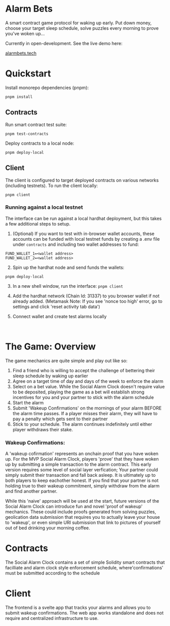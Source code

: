 # Alarm Bets

A smart contract game protocol for waking up early. Put down money, choose your target sleep schedule, solve puzzles every morning to prove you've woken up...

Currently in open-development. See the live demo here:

[alarmbets.tech](https://alarmbets.tech)

# Quickstart

Install monorepo dependencies (pnpm):

```
pnpm install
```

## Contracts

Run smart contract test suite:

```
pnpm test-contracts
```

Deploy contracts to a local node:

```
pnpm deploy-local
```

## Client

The client is configured to target deployed contracts on various networks (including testnets). To run the client locally:

```
pnpm client
```

### Running against a local testnet

The interface can be run against a local hardhat deployment, but this takes a few additional steps to setup.

1. (Optional) If you want to test with in-browser wallet accounts, these accounts can be funded with local testnet funds by creating a .env file under `contracts` and including two wallet addresses to fund:

```
FUND_WALLET_1=<wallet address>
FUND_WALLET_2=<wallet address>
```

2. Spin up the hardhat node and send funds the wallets:

```
pnpm deploy-local
```

3. In a new shell window, run the interface: `pnpm client`

4. Add the hardhat network (Chain Id: 31337) to you browser wallet if not already added. (Metamask Note: If you see 'nonce too high' error, go to settings and click 'reset activity tab data')

5. Connect wallet and create test alarms locally

<br />

# The Game: Overview

The game mechanics are quite simple and play out like so:

1. Find a friend who is willing to accept the challenge of bettering their sleep schedule by waking up earlier
2. Agree on a target time of day and days of the week to enforce the alarm
3. Select on a bet value. While the Social Alarm Clock doesn't require value to be deposited, playing the game as a bet will establish strong incentives for you and your partner to stick with the alarm schedule
4. Start the alarm
5. Submit 'Wakeup Confirmations' on the mornings of your alarm BEFORE the alarm time passes. If a player misses their alarm, they will have to pay a penalty which gets sent to their partner
6. Stick to your schedule. The alarm continues indefinitely until either player withdraws their stake.

### Wakeup Confirmations:

A 'wakeup cofirmation' represents an onchain proof that you have woken up. For the MVP Social Alarm Clock, players 'prove' that they have woken up by submitting a simple transaction to the alarm contract. This early version requires some level of social layer verfication; Your partner could simply submit their transaction and fall back asleep. It is ultimately up to both players to keep eachother honest. If you find that your partner is not holding true to their wakeup commitment, simply withdraw from the alarm and find another partner.

While this 'naive' approach will be used at the start, future versions of the Social Alarm Clock can introduce fun and novel 'proof of wakeup' mechanics. These could include proofs generated from solving puzzles, geolication data submission that requires you to actually leave your house to 'wakeup', or even simple URI submission that link to pictures of yourself out of bed drinking your morning coffee.

# Contracts

The Social Alarm Clock contains a set of simple Solidity smart contracts that facilliate and alarm clock style enforcement schedule, where'confirmations' must be submitted according to the schedule

# Client

The frontend is a svelte app that tracks your alarms and allows you to submit wakeup confirmations. The web app works standalone and does not require and centralized infrastructure to use.
